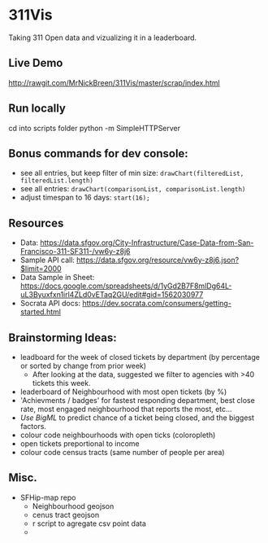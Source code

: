 # 311Vis
Taking 311 Open data and vizualizing it in a leaderboard.

## Live Demo
http://rawgit.com/MrNickBreen/311Vis/master/scrap/index.html


## Run locally
cd into scripts folder
python -m SimpleHTTPServer


## Bonus commands for dev console:
- see all entries, but keep filter of min size: `drawChart(filteredList, filteredList.length)`
- see all entries: `drawChart(comparisonList, comparisonList.length)`
- adjust timespan to 16 days: `start(16);`


## Resources
- Data: https://data.sfgov.org/City-Infrastructure/Case-Data-from-San-Francisco-311-SF311-/vw6y-z8j6
- Sample API call: https://data.sfgov.org/resource/vw6y-z8j6.json?$limit=2000
- Data Sample in Sheet: https://docs.google.com/spreadsheets/d/1yGd2B7F8mlDg64L-uL3Byuxfxn1irl4ZLd0vETaq2GU/edit#gid=1562030977
- Socrata API docs: https://dev.socrata.com/consumers/getting-started.html

## Brainstorming Ideas:
- leadboard for the week of closed tickets by department (by percentage or sorted by change from prior week)
  - After looking at the data, suggested we filter to agencies with >40 tickets this week.
- leaderboard of Neighbourhood with most open tickets (by %)
- 'Achievments / badges' for fastest responding department, best close rate, most engaged neighbourhood that reports the most, etc...
- *Use BigML* to predict chance of a ticket being closed, and the biggest factors.
- colour code neighbourhoods with open ticks (coloropleth)
- open tickets preportional to income 
- colour code census tracts (same number of people per area)


## Misc.
- SFHip-map repo
  - Neighbourhood geojson
  - cenus tract geojson
  - r script to agregate csv point data
  - 
